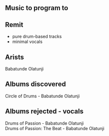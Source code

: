 Music to program to
-------------------

## Remit  
- pure drum-based tracks  
- minimal vocals  

## Arists  
Babatunde Olatunji  

## Albums discovered  
Circle of Drums - Babatunde Olatunji 

## Albums rejected - vocals  
Drums of Passion - Babatunde Olatunji  
Drums of Passion: The Beat - Babatunde Olatunji

